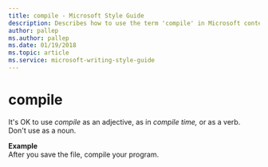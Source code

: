 ```yaml
---
title: compile - Microsoft Style Guide
description: Describes how to use the term 'compile' in Microsoft content as an adjective or a verb and provides an example of using the term.
author: pallep
ms.author: pallep
ms.date: 01/19/2018
ms.topic: article
ms.service: microsoft-writing-style-guide
---
```


# compile

It's OK to use *compile* as an adjective, as in *compile time,* or as a verb. Don't use as a noun.

**Example**   
After you save the file, compile your program. 
